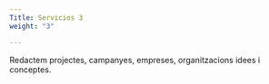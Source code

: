 ```yaml
---
Title: Servicios 3
weight: "3"

---
```

Redactem projectes, campanyes, empreses, organitzacions idees i conceptes. 